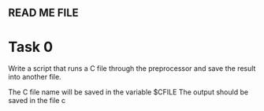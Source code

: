 ## READ ME FILE

# Task 0

Write a script that runs a C file through the preprocessor and save the result into another file.

The C file name will be saved in the variable $CFILE
The output should be saved in the file c
